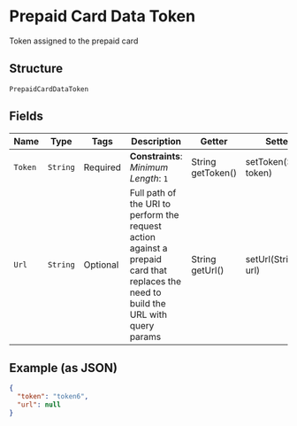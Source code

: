 
# Prepaid Card Data Token

Token assigned to the prepaid card

## Structure

`PrepaidCardDataToken`

## Fields

| Name | Type | Tags | Description | Getter | Setter |
|  --- | --- | --- | --- | --- | --- |
| `Token` | `String` | Required | **Constraints**: *Minimum Length*: `1` | String getToken() | setToken(String token) |
| `Url` | `String` | Optional | Full path of the URI to perform the request action against a prepaid card that replaces the need to build the URL with query params | String getUrl() | setUrl(String url) |

## Example (as JSON)

```json
{
  "token": "token6",
  "url": null
}
```


